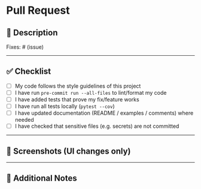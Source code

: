 # Pull Request

## 📖 Description
<!-- Briefly explain what this PR does and why -->

Fixes: # (issue)

---

## ✅ Checklist

- [ ] My code follows the style guidelines of this project
- [ ] I have run `pre-commit run --all-files` to lint/format my code
- [ ] I have added tests that prove my fix/feature works
- [ ] I have run all tests locally (`pytest --cov`)
- [ ] I have updated documentation (README / examples / comments) where needed
- [ ] I have checked that sensitive files (e.g. secrets) are not committed

---

## 📸 Screenshots (UI changes only)
<!-- If your PR changes the frontend, please include before/after screenshots -->

---

## 🙌 Additional Notes
<!-- Add anything else reviewers should know -->
